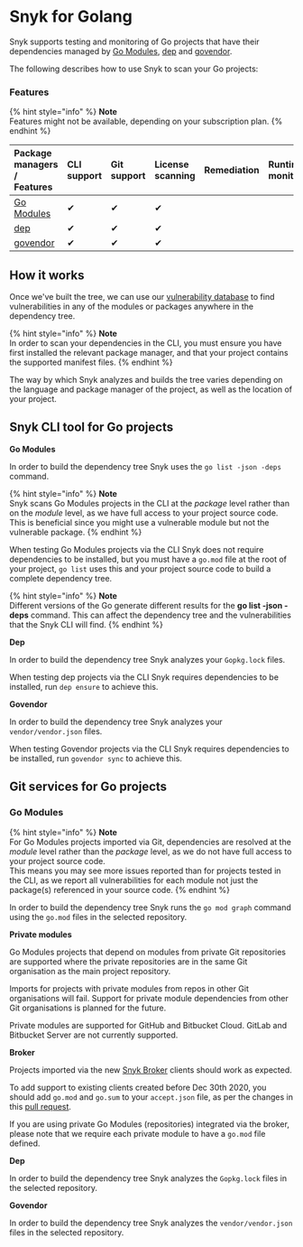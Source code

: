 # Snyk for Golang

Snyk supports testing and monitoring of Go projects that have their dependencies managed by [Go Modules](https://golang.org/ref/mod), [dep](https://github.com/golang/dep) and [govendor](https://github.com/kardianos/govendor).

The following describes how to use Snyk to scan your Go projects:

### Features <a id="h_01ESM3GFNMN0F7ART59AEK97TM"></a>

{% hint style="info" %}
**Note**  
Features might not be available, depending on your subscription plan.
{% endhint %}

| Package managers / Features | CLI support | Git support | License scanning | Remediation | Runtime monitoring |
| :--- | :--- | :--- | :--- | :--- | :--- |
| [Go Modules](https://golang.org/ref/mod) | ✔︎ | ✔︎ | ✔︎ |  |  |
| [dep](https://github.com/golang/dep) | ✔︎ | ✔︎ | ✔︎ |  |  |
| [govendor](https://github.com/kardianos/govendor) | ✔︎ | ✔︎ | ✔︎ |  |  |

## **How it works**

Once we've built the tree, we can use our [vulnerability database](https://snyk.io/vuln) to find vulnerabilities in any of the modules or packages anywhere in the dependency tree.

{% hint style="info" %}
**Note**  
In order to scan your dependencies in the CLI, you must ensure you have first installed the relevant package manager, and that your project contains the supported manifest files.
{% endhint %}

The way by which Snyk analyzes and builds the tree varies depending on the language and package manager of the project, as well as the location of your project.

## Snyk CLI tool for Go projects

**Go Modules**

In order to build the dependency tree Snyk uses the `go list -json -deps` command.

{% hint style="info" %}
**Note**  
Snyk scans Go Modules projects in the CLI at the _package_ level rather than on the _module_ level, as we have full access to your project source code.  
This is beneficial since you might use a vulnerable module but not the vulnerable package.
{% endhint %}

When testing Go Modules projects via the CLI Snyk does not require dependencies to be installed, but you must have a `go.mod` file at the root of your project, `go list` uses this and your project source code to build a complete dependency tree.

{% hint style="info" %}
**Note**  
Different versions of the Go generate different results for the **go list -json -deps** command. This can affect the dependency tree and the vulnerabilities that the Snyk CLI will find.
{% endhint %}

**Dep**

In order to build the dependency tree Snyk analyzes your `Gopkg.lock` files.

When testing dep projects via the CLI Snyk requires dependencies to be installed, run `dep ensure` to achieve this.

**Govendor**

In order to build the dependency tree Snyk analyzes your `vendor/vendor.json` files.

When testing Govendor projects via the CLI Snyk requires dependencies to be installed, run `govendor sync` to achieve this.

## Git services for Go projects

### **Go Modules**

{% hint style="info" %}
**Note**  
For Go Modules projects imported via Git, dependencies are resolved at the _module_ level rather than the _package_ level, as we do not have full access to your project source code.  
This means you may see more issues reported than for projects tested in the CLI, as we report all vulnerabilities for each module not just the package\(s\) referenced in your source code.
{% endhint %}

In order to build the dependency tree Snyk runs the `go mod graph` command using the `go.mod` files in the selected repository.

**Private modules**

Go Modules projects that depend on modules from private Git repositories are supported where the private repositories are in the same Git organisation as the main project repository.

Imports for projects with private modules from repos in other Git organisations will fail. Support for private module dependencies from other Git organisations is planned for the future.

Private modules are supported for GitHub and Bitbucket Cloud. GitLab and Bitbucket Server are not currently supported.

**Broker**

Projects imported via the new [Snyk Broker](https://docs.snyk.io/integrations/snyk-broker/broker-introduction) clients should work as expected.

To add support to existing clients created before Dec 30th 2020, you should add `go.mod` and `go.sum` to your `accept.json` file, as per the changes in this [pull request](https://github.com/snyk/broker/pull/299/files).

If you are using private Go Modules \(repositories\) integrated via the broker, please note that we require each private module to have a `go.mod` file defined.

**Dep**

In order to build the dependency tree Snyk analyzes the `Gopkg.lock` files in the selected repository.

**Govendor**

In order to build the dependency tree Snyk analyzes the `vendor/vendor.json` files in the selected repository.



